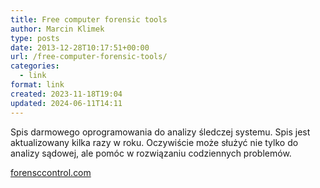 ```yaml
---
title: Free computer forensic tools
author: Marcin Klimek
type: posts
date: 2013-12-28T10:17:51+00:00
url: /free-computer-forensic-tools/
categories:
  - link
format: link
created: 2023-11-18T19:04
updated: 2024-06-11T14:11
---
```

<p dir="ltr">
  <p dir="ltr">
    Spis darmowego oprogramowania do analizy śledczej systemu. Spis jest aktualizowany kilka razy w roku. Oczywiście może służyć nie tylko do analizy sądowej, ale pomóc w rozwiązaniu codziennych problemów.
  </p>
  
  <p>
    <a href="http://Forensiccontrol.com/resources/free- software" target="_blank">forensccontrol.com</a>
  </p>
